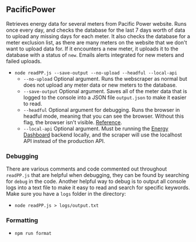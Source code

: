 ## PacificPower

Retrieves energy data for several meters from Pacific Power website. Runs once every day, and checks the database for the last 7 days worth of data to upload any missing days for each meter. It also checks the database for a meter exclusion list, as there are many meters on the website that we don't want to upload data for. If it encounters a new meter, it uploads it to the database with a status of `new`. Emails alerts integrated for new meters and failed uploads.

- `node readPP.js --save-output --no-upload --headful --local-api`
  - `--no-upload` Optional argument. Runs the webscraper as normal but does not upload any meter data or new meters to the database.
  - `--save-output` Optional argument. Saves all of the meter data that is logged to the console into a JSON file `output.json` to make it easier to read.
  - `--headful` Optional argument for debugging. Runs the browser in headful mode, meaning that you can see the browser. Without this flag, the browser isn't visible. [Reference](https://developer.chrome.com/docs/chromium/new-headless).
  - `--local-api` Optional argument. Must be running the [Energy Dashboard](https://github.com/OSU-Sustainability-Office/energy-dashboard) backend locally, and the scraper will use the localhost API instead of the production API.

### Debugging

There are various comments and code commented out throughout `readPP.js` that are helpful when debugging, they can be found by searching for `debug` in the code.
Another helpful way to debug is to output all console logs into a text file to make it easy to read and search for specific keywords. Make sure you have a `logs` folder in the directory:

- `node readPP.js > logs/output.txt`

### Formatting

- `npm run format`
